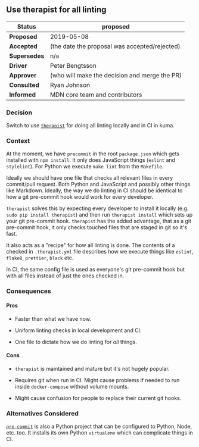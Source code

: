## Use therapist for all linting



|Status       | proposed |
|-----------------|-----------------------------------------------------------|
|**Proposed**     | 2019-05-08
|**Accepted**     | (the date the proposal was accepted/rejected)
|**Supersedes**| n/a
|**Driver**       | Peter Bengtsson
|**Approver**     | (who will make the decision and merge the PR)
|**Consulted** | Ryan Johnson
|**Informed**  | MDN core team and contributors

### Decision

Switch to use [`therapist`](https://github.com/rehandalal/therapist) for doing
all linting locally and in CI in kuma.

### Context

At the moment, we have `precommit` in the root `package.json` which gets
installed with `npm install`. It only does JavaScript things (`eslint`
and `stylelint`). For Python we execute `make lint` from the `Makefile`.

Ideally we should have one file that checks all relevant files in every
commit/pull request. Both Python and JavaScript and possibly other things
like Markdown. Ideally, the way we do linting in CI should be identical to
how a git pre-commit hook would work for every developer.

`therapist` solves this by expecting every developer to install it locally
(e.g. `sudo pip install therapist`) and then run `therapist install` which
sets up your git pre-commit hook. `therapist` has the added advantage,
that as a git pre-commit hook, it only checks touched files that are staged
in git so it's fast.

It also acts as a "recipe" for how all linting is done. The contents of
a checked in `.therapist.yml` file describes how we execute things like
`eslint`, `flake8`, `prettier`, `black` etc.

In CI, the same config file is used as everyone's git pre-commit hook but
with all files instead of just the ones checked in.


### Consequences

#### Pros

* Faster than what we have now.

* Uniform linting checks in local development and CI.

* One file to dictate how we do linting for *all* things.

#### Cons

* `therapist` is maintained and mature but it's not hugely popular.

* Requires git when run in CI. Might cause problems if needed to run inside
`docker-compose` without volume mounts.

* Might cause confusion for people to replace their current git hooks.


### Alternatives Considered

[`pre-commit`](https://pre-commit.com/) is also a Python project that
can be configured to Python, Node, etc. too. It installs its own Python
`virtualenv` which can complicate things in CI.
